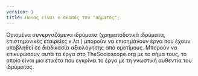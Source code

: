```yaml
---
version: 1
title: Ποιος είναι ο σκοπός του "σήματος";
---
```


Ορισμένα συνεργαζόμενα ιδρύματα (χρηματοδοτικά ιδρύματα, επιστημονικές εταιρείες κ.λπ.) μπορούν να επισημάνουν έργα που έχουν υποβληθεί σε διαδικασία αξιολόγησης από ομοτίμους. Μπορούν να επικυρώσουν αυτά τα έργα στο TheSocioscope.org με το σήμα τους, το οποίο είναι μια ετικέτα που εγκρίνει το έργο με τη γνωστική αυθεντία του ιδρύματος.
